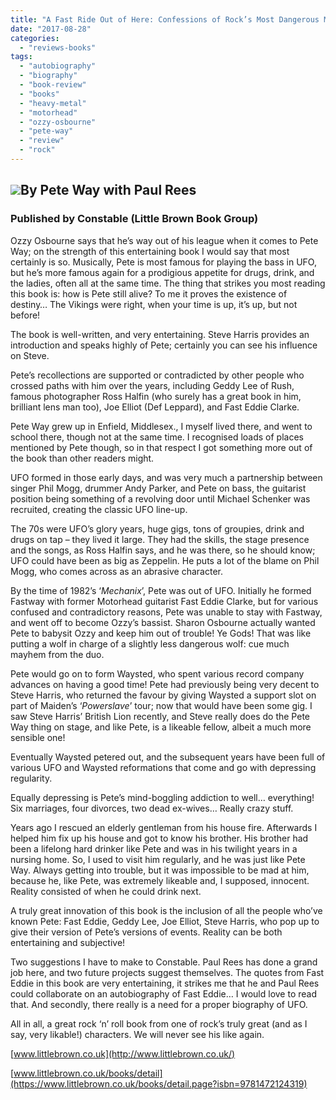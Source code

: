 ```yaml
---
title: "A Fast Ride Out of Here: Confessions of Rock’s Most Dangerous Man"
date: "2017-08-28"
categories: 
  - "reviews-books"
tags: 
  - "autobiography"
  - "biography"
  - "book-review"
  - "books"
  - "heavy-metal"
  - "motorhead"
  - "ozzy-osbourne"
  - "pete-way"
  - "review"
  - "rock"
---
```


## ![](https://hellbound.ca/wp-content/uploads/2017/08/Pete-Way-book-cover.jpg)By Pete Way with Paul Rees

### Published by Constable (Little Brown Book Group)

Ozzy Osbourne says that he’s way out of his league when it comes to Pete Way; on the strength of this entertaining book I would say that most certainly is so. Musically, Pete is most famous for playing the bass in UFO, but he’s more famous again for a prodigious appetite for drugs, drink, and the ladies, often all at the same time. The thing that strikes you most reading this book is: how is Pete still alive? To me it proves the existence of destiny… The Vikings were right, when your time is up, it’s up, but not before!

The book is well-written, and very entertaining. Steve Harris provides an introduction and speaks highly of Pete; certainly you can see his influence on Steve.

Pete’s recollections are supported or contradicted by other people who crossed paths with him over the years, including Geddy Lee of Rush, famous photographer Ross Halfin (who surely has a great book in him, brilliant lens man too), Joe Elliot (Def Leppard), and Fast Eddie Clarke.

Pete Way grew up in Enfield, Middlesex., I myself lived there, and went to school there, though not at the same time. I recognised loads of places mentioned by Pete though, so in that respect I got something more out of the book than other readers might.

UFO formed in those early days, and was very much a partnership between singer Phil Mogg, drummer Andy Parker, and Pete on bass, the guitarist position being something of a revolving door until Michael Schenker was recruited, creating the classic UFO line-up.

The 70s were UFO’s glory years, huge gigs, tons of groupies, drink and drugs on tap – they lived it large. They had the skills, the stage presence and the songs, as Ross Halfin says, and he was there, so he should know; UFO could have been as big as Zeppelin. He puts a lot of the blame on Phil Mogg, who comes across as an abrasive character.

By the time of 1982’s ‘_Mechanix_’, Pete was out of UFO. Initially he formed Fastway with former Motorhead guitarist Fast Eddie Clarke, but for various confused and contradictory reasons, Pete was unable to stay with Fastway, and went off to become Ozzy’s bassist. Sharon Osbourne actually wanted Pete to babysit Ozzy and keep him out of trouble! Ye Gods! That was like putting a wolf in charge of a slightly less dangerous wolf: cue much mayhem from the duo.

Pete would go on to form Waysted, who spent various record company advances on having a good time! Pete had previously being very decent to Steve Harris, who returned the favour by giving Waysted a support slot on part of Maiden’s ‘_Powerslave_’ tour; now that would have been some gig. I saw Steve Harris’ British Lion recently, and Steve really does do the Pete Way thing on stage, and like Pete, is a likeable fellow, albeit a much more sensible one!

Eventually Waysted petered out, and the subsequent years have been full of various UFO and Waysted reformations that come and go with depressing regularity.

Equally depressing is Pete’s mind-boggling addiction to well… everything! Six marriages, four divorces, two dead ex-wives… Really crazy stuff.

Years ago I rescued an elderly gentleman from his house fire. Afterwards I helped him fix up his house and got to know his brother. His brother had been a lifelong hard drinker like Pete and was in his twilight years in a nursing home. So, I used to visit him regularly, and he was just like Pete Way. Always getting into trouble, but it was impossible to be mad at him, because he, like Pete, was extremely likeable and, I supposed, innocent. Reality consisted of when he could drink next.

A truly great innovation of this book is the inclusion of all the people who’ve known Pete: Fast Eddie, Geddy Lee, Joe Elliot, Steve Harris, who pop up to give their version of Pete’s versions of events. Reality can be both entertaining and subjective!

Two suggestions I have to make to Constable. Paul Rees has done a grand job here, and two future projects suggest themselves. The quotes from Fast Eddie in this book are very entertaining, it strikes me that he and Paul Rees could collaborate on an autobiography of Fast Eddie… I would love to read that. And secondly, there really is a need for a proper biography of UFO.

All in all, a great rock ‘n’ roll book from one of rock’s truly great (and as I say, very likable!) characters. We will never see his like again.

[www.littlebrown.co.uk](http://www.littlebrown.co.uk/)

[www.littlebrown.co.uk/books/detail](https://www.littlebrown.co.uk/books/detail.page?isbn=9781472124319)

